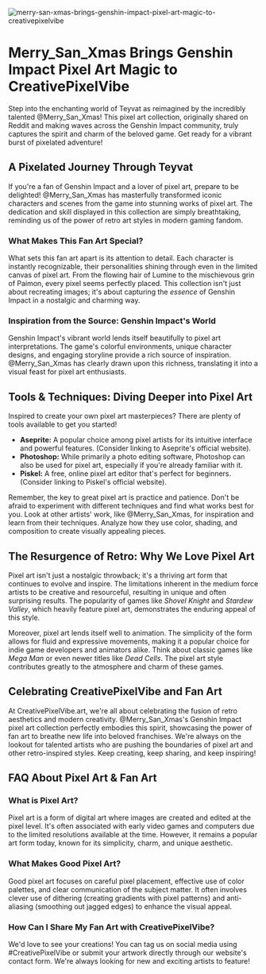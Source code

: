 ![merry-san-xmas-brings-genshin-impact-pixel-art-magic-to-creativepixelvibe](https://images.pexels.com/photos/18069362/pexels-photo-18069362.png?auto=compress&cs=tinysrgb&fit=crop&h=627&w=1200)

# Merry_San_Xmas Brings Genshin Impact Pixel Art Magic to CreativePixelVibe

Step into the enchanting world of Teyvat as reimagined by the incredibly talented @Merry_San_Xmas! This pixel art collection, originally shared on Reddit and making waves across the Genshin Impact community, truly captures the spirit and charm of the beloved game. Get ready for a vibrant burst of pixelated adventure!

## A Pixelated Journey Through Teyvat

If you're a fan of Genshin Impact and a lover of pixel art, prepare to be delighted! @Merry_San_Xmas has masterfully transformed iconic characters and scenes from the game into stunning works of pixel art. The dedication and skill displayed in this collection are simply breathtaking, reminding us of the power of retro art styles in modern gaming fandom.

### What Makes This Fan Art Special?

What sets this fan art apart is its attention to detail. Each character is instantly recognizable, their personalities shining through even in the limited canvas of pixel art. From the flowing hair of Lumine to the mischievous grin of Paimon, every pixel seems perfectly placed. This collection isn't just about recreating images; it's about capturing the *essence* of Genshin Impact in a nostalgic and charming way.

### Inspiration from the Source: Genshin Impact's World

Genshin Impact's vibrant world lends itself beautifully to pixel art interpretations. The game's colorful environments, unique character designs, and engaging storyline provide a rich source of inspiration. @Merry_San_Xmas has clearly drawn upon this richness, translating it into a visual feast for pixel art enthusiasts.

## Tools & Techniques: Diving Deeper into Pixel Art

Inspired to create your own pixel art masterpieces? There are plenty of tools available to get you started!

*   **Aseprite:** A popular choice among pixel artists for its intuitive interface and powerful features. (Consider linking to Aseprite's official website).
*   **Photoshop:** While primarily a photo editing software, Photoshop can also be used for pixel art, especially if you're already familiar with it.
*   **Piskel:** A free, online pixel art editor that's perfect for beginners. (Consider linking to Piskel's official website).

Remember, the key to great pixel art is practice and patience. Don't be afraid to experiment with different techniques and find what works best for you. Look at other artists' work, like @Merry_San_Xmas, for inspiration and learn from their techniques. Analyze how they use color, shading, and composition to create visually appealing pieces.

## The Resurgence of Retro: Why We Love Pixel Art

Pixel art isn't just a nostalgic throwback; it's a thriving art form that continues to evolve and inspire. The limitations inherent in the medium force artists to be creative and resourceful, resulting in unique and often surprising results. The popularity of games like *Shovel Knight* and *Stardew Valley*, which heavily feature pixel art, demonstrates the enduring appeal of this style.

Moreover, pixel art lends itself well to animation. The simplicity of the form allows for fluid and expressive movements, making it a popular choice for indie game developers and animators alike. Think about classic games like *Mega Man* or even newer titles like *Dead Cells*. The pixel art style contributes greatly to the atmosphere and charm of these games.

## Celebrating CreativePixelVibe and Fan Art

At CreativePixelVibe.art, we're all about celebrating the fusion of retro aesthetics and modern creativity. @Merry_San_Xmas's Genshin Impact pixel art collection perfectly embodies this spirit, showcasing the power of fan art to breathe new life into beloved franchises. We're always on the lookout for talented artists who are pushing the boundaries of pixel art and other retro-inspired styles. Keep creating, keep sharing, and keep inspiring!

## FAQ About Pixel Art & Fan Art

### What is Pixel Art?

Pixel art is a form of digital art where images are created and edited at the pixel level. It's often associated with early video games and computers due to the limited resolutions available at the time. However, it remains a popular art form today, known for its simplicity, charm, and unique aesthetic.

### What Makes Good Pixel Art?

Good pixel art focuses on careful pixel placement, effective use of color palettes, and clear communication of the subject matter. It often involves clever use of dithering (creating gradients with pixel patterns) and anti-aliasing (smoothing out jagged edges) to enhance the visual appeal.

### How Can I Share My Fan Art with CreativePixelVibe?

We'd love to see your creations! You can tag us on social media using #CreativePixelVibe or submit your artwork directly through our website's contact form. We're always looking for new and exciting artists to feature!
